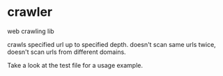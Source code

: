 crawler
=====

web crawling lib

crawls specified url up to specified depth.
doesn't scan same urls twice, doesn't scan urls from different domains.

Take a look at the test file for a usage example.



